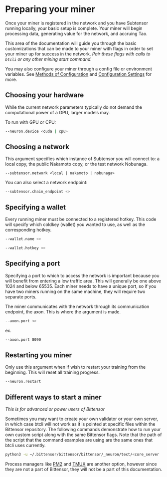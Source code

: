 # Preparing your miner

Once your miner is registered in the network and you have Subtensor running locally, your basic setup is complete. Your miner will begin processing data, generating value for the network, and accruing Tao. 


This area of the documentation will guide you through the basic customizations that can be made to your miner with flags in order to set your miner up for success in the network. *Pair these flags with calls to ``btcli`` or any other mining start command.*

You may also configure your miner through a config file or environment variables. See [Methods of Configuration](ConfigurationMethods.md) and [Configuration Settings](../Arguments.md) for more.


## Choosing your hardware


While the current network parameters typically do not demand the computational power of a GPU, larger models may. 


To run with GPU or CPU:


```bash
--neuron.device <cuda | cpu>
```




## Choosing a network 


This argument specifies which instance of Subtensor you will connect to: a local copy, the public Nakamoto copy, or the test network Nobunaga. 


```
--subtensor.network <local | nakamoto | nobunaga>
```


You can also select a network endpoint: 


```bash
--subtensor.chain_endpoint <>
```


## Specifying a wallet 


Every running miner must be connected to a registered hotkey. This code will specify which coldkey (wallet) you wanted to use, as well as the corresponding hotkey. 


```bash
--wallet.name <>
```


```bash
--wallet.hotkey <>
```


## Specifying a port 


Specifying a port to which to access the network is important because you will benefit from entering a low traffic area. This will generally be one above 1024 and below 65535. Each miner needs to have a unique port, so if you have two miners running on the same machine, they will require two separate ports.
 

The miner communicates with the network through its communication endpoint, the axon. This is where the argument is made. 


```bash
--axon.port <>
```
ex.
```bash
--axon.port 8090
```



## Restarting you miner 


Only use this argument when if wish to restart your training from the beginning. This will reset all training progress. 


```bash
--neuron.restart
```


## Different ways to start a miner

*This is for advanced or power users of Bittensor*

Sometimes you may want to create your own validator or your own server, in which case btcli will not work as it is pointed at specific files within the Bittensor repository. The following commands demonstrate how to run your own custom script along with the same Bittensor flags. Note that the path of the script that the command examples are using are the same ones that btcli uses currently.

```bash
python3 -u ~/.bittensor/bittensor/bittensor/_neuron/text/<core_server | core_validator>/main.py --no_prompt --subtensor.network local --wallet.name <> --wallet.hotkey <>
```

Process managers like [PM2](https://pm2.keymetrics.io/docs/usage/pm2-doc-single-page/) and [TMUX](https://github.com/tmux/tmux/wiki) are another option, however since they are not a part of Bittensor, they will not be a part of this documentation.